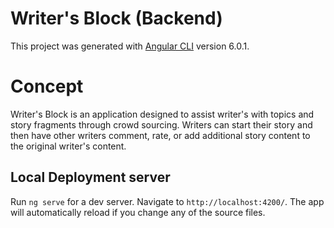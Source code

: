 # Writer's Block (Backend)

This project was generated with [Angular CLI](https://github.com/angular/angular-cli) version 6.0.1.

# Concept

Writer's Block is an application designed to assist writer's with topics and story fragments through crowd sourcing. Writers can start their story and then have other writers comment, rate, or add additional story content to the original writer's content.

## Local Deployment server

Run `ng serve` for a dev server. Navigate to `http://localhost:4200/`. The app will automatically reload if you change any of the source files.

